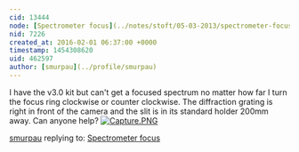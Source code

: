 ```yaml
---
cid: 13444
node: [Spectrometer focus](../notes/stoft/05-03-2013/spectrometer-focus)
nid: 7226
created_at: 2016-02-01 06:37:00 +0000
timestamp: 1454308620
uid: 462597
author: [smurpau](../profile/smurpau)
---
```


I have the v3.0 kit but can't get a focused spectrum no matter how far I turn the focus ring clockwise or counter clockwise. The diffraction grating is right in front of the camera and the slit is in its standard holder 200mm away. Can anyone help? [![Capture.PNG](//i.publiclab.org/system/images/photos/000/014/014/medium/Capture.PNG)](//i.publiclab.org/system/images/photos/000/014/014/original/Capture.PNG)



[smurpau](../profile/smurpau) replying to: [Spectrometer focus](../notes/stoft/05-03-2013/spectrometer-focus)


